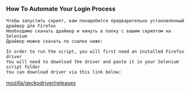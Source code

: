 ### How To Automate Your Login Process
```
Чтобы запустить скрипт, вам понадобится предварительно установленный драйвер для Firefox
Необходимо скачать драйвер и кинуть в папку с вашим скриптом на Selenium
Драйвер можно скачать по ссылке ниже:
```

```
In order to run the script, you will first need an installed Firefox driver
You will need to download the driver and paste it in your Selenium script folder
You can download driver via this link below:
```
[mozilla/geckodriver/releases](https://github.com/mozilla/geckodriver/releases)
